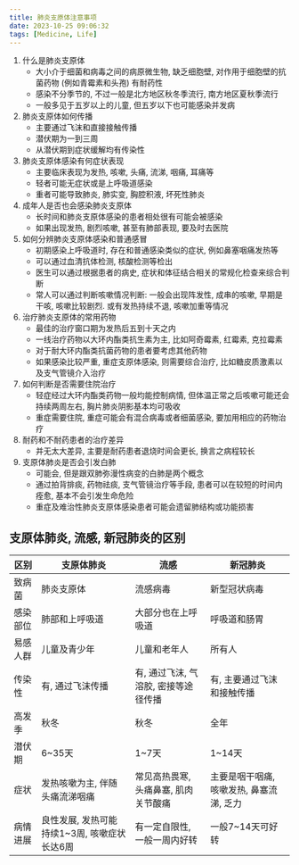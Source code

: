 ```yaml
---
title: 肺炎支原体注意事项
date: 2023-10-25 09:06:32
tags: [Medicine, Life]
---
```


1. 什么是肺炎支原体
   - 大小介于细菌和病毒之间的病原微生物, 缺乏细胞壁, 对作用于细胞壁的抗菌药物 (例如青霉素和头孢) 有耐药性
   - 感染不分季节的, 不过一般是北方地区秋冬季流行, 南方地区夏秋季流行
   - 一般多见于五岁以上的儿童, 但五岁以下也可能感染并发病
2. 肺炎支原体如何传播
   - 主要通过飞沫和直接接触传播
   - 潜伏期为一到三周
   - 从潜伏期到症状缓解均有传染性
3. 肺炎支原体感染有何症状表现
   - 主要临床表现为发热, 咳嗽, 头痛, 流涕, 咽痛, 耳痛等
   - 轻者可能无症状或是上呼吸道感染
   - 重者可能导致肺炎, 肺实变, 胸腔积液, 坏死性肺炎
4. 成年人是否也会感染肺炎支原体
   - 长时间和肺炎支原体感染的患者相处很有可能会被感染
   - 如果出现发热, 剧烈咳嗽, 甚至有肺部表现, 要及时去医院
5. 如何分辨肺炎支原体感染和普通感冒
   - 初期感染上呼吸道时, 存在和普通感染类似的症状, 例如鼻塞咽痛发热等
   - 可以通过血清抗体检测, 核酸检测等检出
   - 医生可以通过根据患者的病史, 症状和体征结合相关的常规化检查来综合判断
   - 常人可以通过判断咳嗽情况判断: 一般会出现阵发性, 成串的咳嗽, 早期是干咳, 咳嗽比较剧烈. 或有发热持续不退, 咳嗽加重等情况
6. 治疗肺炎支原体的常用药物
   - 最佳的治疗窗口期为发热后五到十天之内
   - 一线治疗药物以大环内酯类抗生素为主, 比如阿奇霉素, 红霉素, 克拉霉素
   - 对于耐大环内酯类抗菌药物的患者要考虑其他药物
   - 如果感染比较严重, 重症支原体感染, 则需要综合治疗, 比如糖皮质激素以及支气管镜介入治疗
7. 如何判断是否需要住院治疗
   - 轻症经过大环内酯类药物一般均能控制病情, 但体温正常之后咳嗽可能还会持续两周左右, 胸片肺炎阴影基本均可吸收
   - 重症需要住院, 重症可能会有混合病毒或者细菌感染, 要加用相应的药物治疗
8. 耐药和不耐药患者的治疗差异
   - 并无太大差异, 主要是耐药患者退烧时间会更长, 换言之病程较长
9. 支原体肺炎是否会引发白肺
   - 可能会, 但是跟双肺弥漫性病变的白肺是两个概念
   - 通过拍背排痰, 药物祛痰, 支气管镜治疗等手段, 患者可以在较短的时间内痊愈, 基本不会引发生命危险
   - 重症及难治性肺炎支原体感染患者可能会遗留肺结构或功能损害

## 支原体肺炎, 流感, 新冠肺炎的区别

| 区别     | 支原体肺炎                                   | 流感                                 | 新冠肺炎                                 |
| -------- | -------------------------------------------- | ------------------------------------ | ---------------------------------------- |
| 致病菌   | 肺炎支原体                                   | 流感病毒                             | 新型冠状病毒                             |
| 感染部位 | 肺部和上呼吸道                               | 大部分也在上呼吸道                   | 呼吸道和肠胃                             |
| 易感人群 | 儿童及青少年                                 | 儿童和老年人                         | 所有人                                   |
| 传染性   | 有, 通过飞沫传播                             | 有, 通过飞沫, 气溶胶, 密接等途径传播 | 有, 主要通过飞沫和接触传播               |
| 高发季   | 秋冬                                         | 秋冬                                 | 全年                                     |
| 潜伏期   | 6~35天                                       | 1~7天                                | 1~14天                                   |
| 症状     | 发热咳嗽为主, 伴随头痛流涕咽痛               | 常见高热畏寒, 头痛鼻塞, 肌肉关节酸痛 | 主要是咽干咽痛, 咳嗽发热, 鼻塞流涕, 乏力 |
| 病情进展 | 良性发展, 发热可能持续1~3周, 咳嗽症状长达6周 | 有一定自限性, 一般一周内好转         | 一般7~14天可好转                         |
